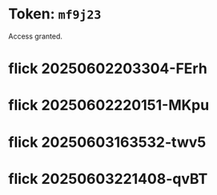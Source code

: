 # Token: `mf9j23`

Access granted.
# flick 20250602203304-FErh
# flick 20250602220151-MKpu
# flick 20250603163532-twv5
# flick 20250603221408-qvBT
